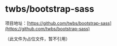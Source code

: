 # twbs/bootstrap-sass
项目地址：[https://github.com/twbs/bootstrap-sass](https://github.com/twbs/bootstrap-sass)

（此文件为占位文件，暂不引用）
